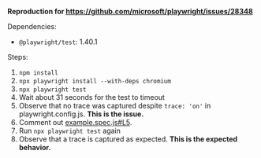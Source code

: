 __Reproduction for https://github.com/microsoft/playwright/issues/28348__

Dependencies:

- `@playwright/test`: 1.40.1

Steps:

1. `npm install`
2. `npx playwright install --with-deps chromium`
3. `npx playwright test`
4. Wait about 31 seconds for the test to timeout
5. Observe that no trace was captured despite `trace: 'on'` in playwright.config.js. __This is the issue.__
6. Comment out [example.spec.js#L5](https://github.com/mmun/playwright-issue-28348/blob/main/tests/example.spec.js#L5).
7. Run `npx playwright test` again
8. Observe that a trace is captured as expected. __This is the expected behavior.__
